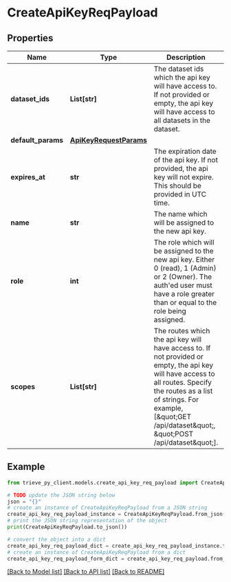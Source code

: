 # CreateApiKeyReqPayload


## Properties

Name | Type | Description | Notes
------------ | ------------- | ------------- | -------------
**dataset_ids** | **List[str]** | The dataset ids which the api key will have access to. If not provided or empty, the api key will have access to all datasets in the dataset. | [optional] 
**default_params** | [**ApiKeyRequestParams**](ApiKeyRequestParams.md) |  | [optional] 
**expires_at** | **str** | The expiration date of the api key. If not provided, the api key will not expire. This should be provided in UTC time. | [optional] 
**name** | **str** | The name which will be assigned to the new api key. | 
**role** | **int** | The role which will be assigned to the new api key. Either 0 (read), 1 (Admin) or 2 (Owner). The auth&#39;ed user must have a role greater than or equal to the role being assigned. | 
**scopes** | **List[str]** | The routes which the api key will have access to. If not provided or empty, the api key will have access to all routes. Specify the routes as a list of strings. For example, [\&quot;GET /api/dataset\&quot;, \&quot;POST /api/dataset\&quot;]. | [optional] 

## Example

```python
from trieve_py_client.models.create_api_key_req_payload import CreateApiKeyReqPayload

# TODO update the JSON string below
json = "{}"
# create an instance of CreateApiKeyReqPayload from a JSON string
create_api_key_req_payload_instance = CreateApiKeyReqPayload.from_json(json)
# print the JSON string representation of the object
print(CreateApiKeyReqPayload.to_json())

# convert the object into a dict
create_api_key_req_payload_dict = create_api_key_req_payload_instance.to_dict()
# create an instance of CreateApiKeyReqPayload from a dict
create_api_key_req_payload_form_dict = create_api_key_req_payload.from_dict(create_api_key_req_payload_dict)
```
[[Back to Model list]](../README.md#documentation-for-models) [[Back to API list]](../README.md#documentation-for-api-endpoints) [[Back to README]](../README.md)


